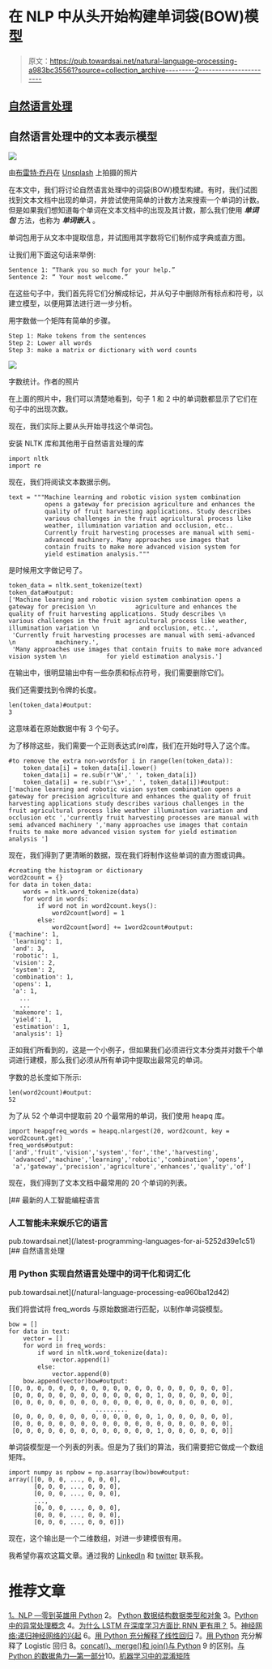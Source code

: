 # 在 NLP 中从头开始构建单词袋(BOW)模型

> 原文：<https://pub.towardsai.net/natural-language-processing-a983bc35561?source=collection_archive---------2----------------------->

## [自然语言处理](https://towardsai.net/p/category/nlp)

## 自然语言处理中的文本表示模型

![](img/a4baf3847819a8b3cf872b7457de4f3f.png)

由[布雷特·乔丹](https://unsplash.com/@brett_jordan?utm_source=medium&utm_medium=referral)在 [Unsplash](https://unsplash.com?utm_source=medium&utm_medium=referral) 上拍摄的照片

在本文中，我们将讨论自然语言处理中的词袋(BOW)模型构建。有时，我们试图找到文本文档中出现的单词，并尝试使用简单的计数方法来搜索一个单词的计数。但是如果我们想知道每个单词在文本文档中的出现及其计数，那么我们使用 ***单词包*** 方法，也称为 ***单词嵌入*** 。

单词包用于从文本中提取信息，并试图用其字数将它们制作成字典或直方图。

让我们用下面这句话来举例:

```
Sentence 1: “Thank you so much for your help.”
Sentence 2: “ Your most welcome.”
```

在这些句子中，我们首先将它们分解成标记，并从句子中删除所有标点和符号，以建立模型，以便用算法进行进一步分析。

用字数做一个矩阵有简单的步骤。

```
Step 1: Make tokens from the sentences
Step 2: Lower all words
Step 3: make a matrix or dictionary with word counts
```

![](img/e2b27215f57f0f28ab7818d8c20f6b0c.png)

字数统计。作者的照片

在上面的照片中，我们可以清楚地看到，句子 1 和 2 中的单词数都显示了它们在句子中的出现次数。

现在，我们实际上要从头开始寻找这个单词包。

安装 NLTK 库和其他用于自然语言处理的库

```
import nltk
import re
```

现在，我们将阅读文本数据示例。

```
text = """Machine learning and robotic vision system combination
          opens a gateway for precision agriculture and enhances the
          quality of fruit harvesting applications. Study describes
          various challenges in the fruit agricultural process like
          weather, illumination variation and occlusion, etc.. 
          Currently fruit harvesting processes are manual with semi-
          advanced machinery. Many approaches use images that
          contain fruits to make more advanced vision system for 
          yield estimation analysis."""
```

是时候用文字做记号了。

```
token_data = nltk.sent_tokenize(text)
token_data#output:
['Machine learning and robotic vision system combination opens a gateway for precision \n           agriculture and enhances the quality of fruit harvesting applications. Study describes \n           various challenges in the fruit agricultural process like weather, illumination variation \n           and occlusion, etc..',
 'Currently fruit harvesting processes are manual with semi-advanced \n           machinery.',
 'Many approaches use images that contain fruits to make more advanced vision system \n           for yield estimation analysis.']
```

在输出中，很明显输出中有一些杂质和标点符号，我们需要删除它们。

我们还需要找到令牌的长度。

```
len(token_data)#output:
3
```

这意味着在原始数据中有 3 个句子。

为了移除这些，我们需要一个正则表达式(re)库，我们在开始时导入了这个库。

```
#to remove the extra non-wordsfor i in range(len(token_data)):
    token_data[i] = token_data[i].lower()
    token_data[i] = re.sub(r'\W',' ', token_data[i])
    token_data[i] = re.sub(r'\s+',' ', token_data[i])#output:
['machine learning and robotic vision system combination opens a gateway for precision agriculture and enhances the quality of fruit harvesting applications study describes various challenges in the fruit agricultural process like weather illumination variation and occlusion etc ','currently fruit harvesting processes are manual with semi advanced machinery ','many approaches use images that contain fruits to make more advanced vision system for yield estimation analysis ']
```

现在，我们得到了更清晰的数据，现在我们将制作这些单词的直方图或词典。

```
#creating the histogram or dictionary
word2count = {}
for data in token_data:
    words = nltk.word_tokenize(data)
    for word in words:
        if word not in word2count.keys():
            word2count[word] = 1
        else:
            word2count[word] += 1word2count#output:
{'machine': 1,
 'learning': 1,
 'and': 3,
 'robotic': 1,
 'vision': 2,
 'system': 2,
 'combination': 1,
 'opens': 1,
 'a': 1,
   ...
   ...
 'makemore': 1,
 'yield': 1,
 'estimation': 1,
 'analysis': 1}
```

正如我们所看到的，这是一个小例子，但如果我们必须进行文本分类并对数千个单词进行建模，那么我们必须从所有单词中提取出最常见的单词。

字数的总长度如下所示:

```
len(word2count)#output:
52
```

为了从 52 个单词中提取前 20 个最常用的单词，我们使用 heapq 库。

```
import heapqfreq_words = heapq.nlargest(20, word2count, key = word2count.get)
freq_words#output:
['and','fruit','vision','system','for','the','harvesting',
 'advanced','machine','learning','robotic','combination','opens',
 'a','gateway','precision','agriculture','enhances','quality','of']
```

现在，我们得到了文本文档中最常用的 20 个单词的列表。

[](/latest-programming-languages-for-ai-5252d39e1c51) [## 最新的人工智能编程语言

### 人工智能未来娱乐它的语言

pub.towardsai.net](/latest-programming-languages-for-ai-5252d39e1c51) [](/natural-language-processing-ea960ba12d42) [## 自然语言处理

### 用 Python 实现自然语言处理中的词干化和词汇化

pub.towardsai.net](/natural-language-processing-ea960ba12d42) 

我们将尝试将 freq_words 与原始数据进行匹配，以制作单词袋模型。

```
bow = []
for data in text:
    vector = []
    for word in freq_words:
        if word in nltk.word_tokenize(data):
            vector.append(1)
        else:
            vector.append(0)
    bow.append(vector)bow#output:
[[0, 0, 0, 0, 0, 0, 0, 0, 0, 0, 0, 0, 0, 0, 0, 0, 0, 0, 0, 0],
 [0, 0, 0, 0, 0, 0, 0, 0, 0, 0, 0, 0, 0, 1, 0, 0, 0, 0, 0, 0],
 [0, 0, 0, 0, 0, 0, 0, 0, 0, 0, 0, 0, 0, 0, 0, 0, 0, 0, 0, 0],
                        .........
 [0, 0, 0, 0, 0, 0, 0, 0, 0, 0, 0, 0, 0, 1, 0, 0, 0, 0, 0, 0],
 [0, 0, 0, 0, 0, 0, 0, 0, 0, 0, 0, 0, 0, 0, 0, 0, 0, 0, 0, 0],
 [0, 0, 0, 0, 0, 0, 0, 0, 0, 0, 0, 0, 0, 1, 0, 0, 0, 0, 0, 0]]
```

单词袋模型是一个列表的列表。但是为了我们的算法，我们需要把它做成一个数组矩阵。

```
import numpy as npbow = np.asarray(bow)bow#output:
array([[0, 0, 0, ..., 0, 0, 0],
       [0, 0, 0, ..., 0, 0, 0],
       [0, 0, 0, ..., 0, 0, 0],
       ...,
       [0, 0, 0, ..., 0, 0, 0],
       [0, 0, 0, ..., 0, 0, 0],
       [0, 0, 0, ..., 0, 0, 0]])
```

现在，这个输出是一个二维数组，对进一步建模很有用。

我希望你喜欢这篇文章。通过我的 [LinkedIn](https://www.linkedin.com/in/data-scientist-95040a1ab/) 和 [twitter](https://twitter.com/amitprius) 联系我。

# 推荐文章

[1。NLP —零到英雄用 Python](https://medium.com/towards-artificial-intelligence/nlp-zero-to-hero-with-python-2df6fcebff6e?sk=2231d868766e96b13d1e9d7db6064df1)
2。 [Python 数据结构数据类型和对象](https://medium.com/towards-artificial-intelligence/python-data-structures-data-types-and-objects-244d0a86c3cf?sk=42f4b462499f3fc3a160b21e2c94dba6)
3。[Python 中的异常处理概念](/exception-handling-concepts-in-python-4d5116decac3?source=friends_link&sk=a0ed49d9fdeaa67925eac34ecb55ea30)
4。[为什么 LSTM 在深度学习方面比 RNN 更有用？](/deep-learning-88e218b74a14?source=friends_link&sk=540bf9088d31859d50dbddab7524ba35)
5。[神经网络:递归神经网络的兴起](/neural-networks-the-rise-of-recurrent-neural-networks-df740252da88?source=friends_link&sk=6844935e3de14e478ce00f0b22e419eb)
6。[用 Python 充分解释了线性回归](https://medium.com/towards-artificial-intelligence/fully-explained-linear-regression-with-python-fe2b313f32f3?source=friends_link&sk=53c91a2a51347ec2d93f8222c0e06402)
7。[用 Python](https://medium.com/towards-artificial-intelligence/fully-explained-logistic-regression-with-python-f4a16413ddcd?source=friends_link&sk=528181f15a44e48ea38fdd9579241a78)
充分解释了 Logistic 回归 8。[concat()、merge()和 join()与 Python](/differences-between-concat-merge-and-join-with-python-1a6541abc08d?source=friends_link&sk=3b37b694fb90db16275059ea752fc16a)
9 的区别。[与 Python 的数据角力—第一部分](/data-wrangling-with-python-part-1-969e3cc81d69?source=friends_link&sk=9c3649cf20f31a5c9ead51c50c89ba0b)10。[机器学习中的混淆矩阵](https://medium.com/analytics-vidhya/confusion-matrix-in-machine-learning-91b6e2b3f9af?source=friends_link&sk=11c6531da0bab7b504d518d02746d4cc)
